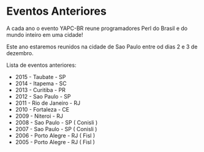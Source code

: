Eventos Anteriores
==================

A cada ano o evento YAPC-BR reune programadores Perl do Brasil e do mundo inteiro em uma cidade! 

Este ano estaremos reunidos na cidade de Sao Paulo entre od dias 2 e 3 de dezembro.

Lista de eventos anteriores:

* 2015 - Taubate - SP
* 2014 - Itapema - SC
* 2013 - Curitiba - PR
* 2012 - Sao Paulo - SP
* 2011 - Rio de Janeiro - RJ
* 2010 - Fortaleza - CE
* 2009 - Niteroi - RJ
* 2008 - Sao Paulo - SP  ( Conisli )
* 2007 - Sao Paulo - SP  ( Conisli )
* 2006 - Porto Alegre - RJ ( Fisl )
* 2005 - Porto Alegre - RJ ( Fisl )


